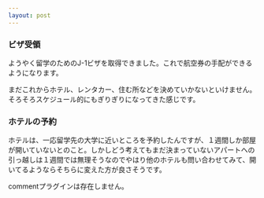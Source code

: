 ```yaml
---
layout: post
---
```

<h3>ビザ受領</h3>
<p>ようやく留学のためのJ-1ビザを取得できました。これで航空券の手配ができるようになります。</p>
<p>まだこれからホテル、レンタカー、住む所などを決めていかないといけません。そろそろスケジュール的にもぎりぎりになってきた感じです。</p>
<h3>ホテルの予約</h3>
<p>ホテルは、一応留学先の大学に近いところを予約したんですが、１週間しか部屋が開いていないとのこと。しかしどう考えてもまだ決まっていないアパートへの引っ越しは１週間では無理そうなのでやはり他のホテルも問い合わせてみて、開いてるようならそちらに変えた方が良さそうです。</p>
<p><span class="error">commentプラグインは存在しません。</span> </p>
